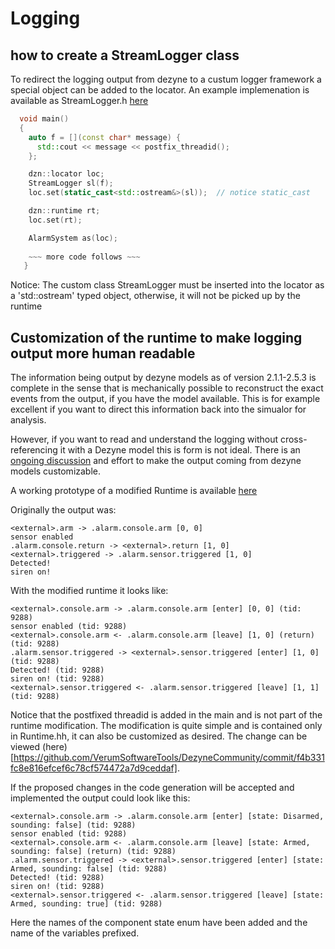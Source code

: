 # Logging 


## how to create a StreamLogger class 

To redirect the logging output from dezyne to a custum logger framework a special object can be
added to the locator. An example implemenation is available as StreamLogger.h [here](https://github.com/VerumSoftwareTools/DezyneCommunity/blob/master/examples/StreamLogger.h)

```cpp
  void main()
  {
    auto f = [](const char* message) {
      std::cout << message << postfix_threadid();
    };

    dzn::locator loc;
    StreamLogger sl(f);
    loc.set(static_cast<std::ostream&>(sl));  // notice static_cast 

    dzn::runtime rt;
    loc.set(rt);

    AlarmSystem as(loc);
    
    ~~~ more code follows ~~~
   }
```
Notice: The custom class StreamLogger must be inserted into the locator as a 'std::ostream' typed object, otherwise, it will not be picked up by the runtime
 

## Customization of the runtime to make logging output more human readable

The information being output by dezyne models as of version 2.1.1-2.5.3 is complete in the sense that is mechanically possible to reconstruct the exact events from the output, if you have the model available. This is for example excellent if you want to direct this information back into the simualor for analysis.

However, if you want to read and understand the logging without cross-referencing it with a Dezyne model this is form is not ideal.
There is an [ongoing discussion](https://github.com/janwilmans/DezyneSamples/issues/1) and effort to make the output coming from dezyne models customizable.

A working prototype of a modified Runtime is available [here](https://github.com/VerumSoftwareTools/DezyneCommunity/tree/master/logging/modified_runtime_cpp_2.5.3)

Originally the output was:

```
<external>.arm -> .alarm.console.arm [0, 0]
sensor enabled
.alarm.console.return -> <external>.return [1, 0]
<external>.triggered -> .alarm.sensor.triggered [1, 0]
Detected!
siren on!
``` 

With the modified runtime it looks like:
```
<external>.console.arm -> .alarm.console.arm [enter] [0, 0] (tid: 9288)
sensor enabled (tid: 9288)
<external>.console.arm <- .alarm.console.arm [leave] [1, 0] (return) (tid: 9288)
.alarm.sensor.triggered -> <external>.sensor.triggered [enter] [1, 0] (tid: 9288)
Detected! (tid: 9288)
siren on! (tid: 9288)
<external>.sensor.triggered <- .alarm.sensor.triggered [leave] [1, 1] (tid: 9288)
```
Notice that the postfixed threadid is added in the main and is not part of the runtime modification.
The modification is quite simple and is contained only in Runtime.hh, it can also be customized as desired.
The change can be viewed (here)[https://github.com/VerumSoftwareTools/DezyneCommunity/commit/f4b331fc8e816efcef6c78cf574472a7d9ceddaf].


If the proposed changes in the code generation will be accepted and implemented the output could look like this:

```
<external>.console.arm -> .alarm.console.arm [enter] [state: Disarmed, sounding: false] (tid: 9288)
sensor enabled (tid: 9288)
<external>.console.arm <- .alarm.console.arm [leave] [state: Armed, sounding: false] (return) (tid: 9288)
.alarm.sensor.triggered -> <external>.sensor.triggered [enter] [state: Armed, sounding: false] (tid: 9288)
Detected! (tid: 9288)
siren on! (tid: 9288)
<external>.sensor.triggered <- .alarm.sensor.triggered [leave] [state: Armed, sounding: true] (tid: 9288)
```

Here the names of the component state enum have been added and the name of the variables prefixed.

